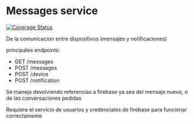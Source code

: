 # Messages service

[![Coverage Status](https://coveralls.io/repos/github/The-Psyducks/messages-service/badge.svg?branch=dev)](https://coveralls.io/github/The-Psyducks/messages-service?branch=dev)


De la comunicacion entre dispositivos (mensajes y notificaciones)

principales endpoints:
* GET /messages
* POST /messages
* POST /device
* POST /notification




Se maneja devolviendo referencias a firebase ya sea del mensaje nuevo, o de las conversaciones pedidas


Requiere el servicio de usuarios y credenciales de firebase para funcionar correctamente

